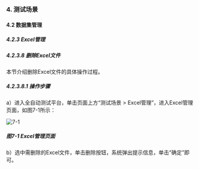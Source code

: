 ### 4. 测试场景

#### 4.2 数据集管理

##### 4.2.3 Excel管理

##### 4.2.3.8 删除Excel文件

本节介绍删除Excel文件的具体操作过程。

##### 4.2.3.8.1 操作步骤

a）进入全自动测试平台，单击页面上方“测试场景 > Excel管理”，进入Excel管理页面，如图7-1所示：

![7-1](https://www.feisuanyz.com/fstest/cscj/datamanage/excelmanage/7.png)

##### 图7-1 Excel管理页面

b）选中需删除的Excel文件，单击删除按钮，系统弹出提示信息，单击“确定”即可。
